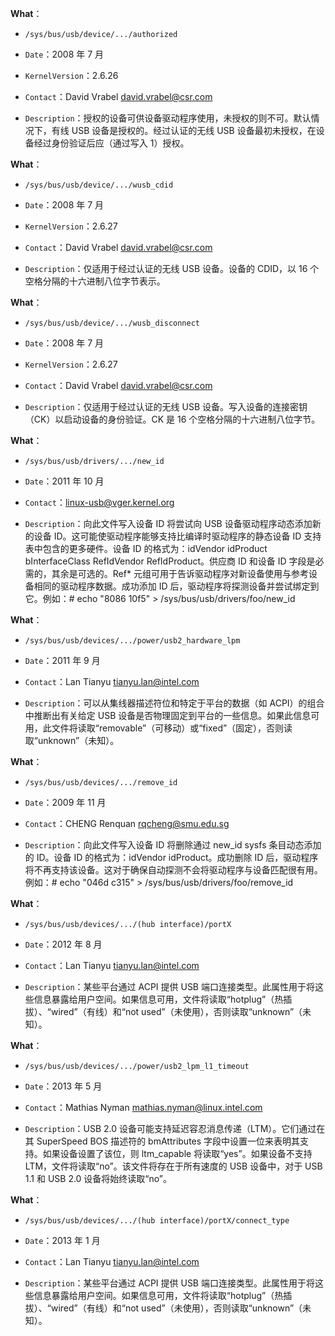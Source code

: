 **What**：

- `/sys/bus/usb/device/.../authorized`

- `Date`：2008 年 7 月

- `KernelVersion`：2.6.26

- `Contact`：David Vrabel <david.vrabel@csr.com>

- `Description`：授权的设备可供设备驱动程序使用，未授权的则不可。默认情况下，有线 USB 设备是授权的。经过认证的无线 USB 设备最初未授权，在设备经过身份验证后应（通过写入 1）授权。

**What**：

- `/sys/bus/usb/device/.../wusb_cdid`

- `Date`：2008 年 7 月

- `KernelVersion`：2.6.27

- `Contact`：David Vrabel <david.vrabel@csr.com>

- `Description`：仅适用于经过认证的无线 USB 设备。设备的 CDID，以 16 个空格分隔的十六进制八位字节表示。

**What**：

- `/sys/bus/usb/device/.../wusb_disconnect`

- `Date`：2008 年 7 月

- `KernelVersion`：2.6.27

- `Contact`：David Vrabel <david.vrabel@csr.com>

- `Description`：仅适用于经过认证的无线 USB 设备。写入设备的连接密钥（CK）以启动设备的身份验证。CK 是 16 个空格分隔的十六进制八位字节。

**What**：

- `/sys/bus/usb/drivers/.../new_id`

- `Date`：2011 年 10 月

- `Contact`：linux-usb@vger.kernel.org

- `Description`：向此文件写入设备 ID 将尝试向 USB 设备驱动程序动态添加新的设备 ID。这可能使驱动程序能够支持比编译时驱动程序的静态设备 ID 支持表中包含的更多硬件。设备 ID 的格式为：idVendor idProduct bInterfaceClass RefIdVendor RefIdProduct。供应商 ID 和设备 ID 字段是必需的，其余是可选的。Ref* 元组可用于告诉驱动程序对新设备使用与参考设备相同的驱动程序数据。成功添加 ID 后，驱动程序将探测设备并尝试绑定到它。例如：# echo "8086 10f5" > /sys/bus/usb/drivers/foo/new_id

**What**：

- `/sys/bus/usb/devices/.../power/usb2_hardware_lpm`

- `Date`：2011 年 9 月

- `Contact`：Lan Tianyu <tianyu.lan@intel.com>

- `Description`：可以从集线器描述符位和特定于平台的数据（如 ACPI）的组合中推断出有关给定 USB 设备是否物理固定到平台的一些信息。如果此信息可用，此文件将读取“removable”（可移动）或“fixed”（固定），否则读取“unknown”（未知）。

**What**：

- `/sys/bus/usb/devices/.../remove_id`

- `Date`：2009 年 11 月

- `Contact`：CHENG Renquan <rqcheng@smu.edu.sg>

- `Description`：向此文件写入设备 ID 将删除通过 new_id sysfs 条目动态添加的 ID。设备 ID 的格式为：idVendor idProduct。成功删除 ID 后，驱动程序将不再支持该设备。这对于确保自动探测不会将驱动程序与设备匹配很有用。例如：# echo "046d c315" > /sys/bus/usb/drivers/foo/remove_id

**What**：

- `/sys/bus/usb/devices/.../(hub interface)/portX`

- `Date`：2012 年 8 月

- `Contact`：Lan Tianyu <tianyu.lan@intel.com>

- `Description`：某些平台通过 ACPI 提供 USB 端口连接类型。此属性用于将这些信息暴露给用户空间。如果信息可用，文件将读取“hotplug”（热插拔）、“wired”（有线）和“not used”（未使用），否则读取“unknown”（未知）。

**What**：

- `/sys/bus/usb/devices/.../power/usb2_lpm_l1_timeout`

- `Date`：2013 年 5 月

- `Contact`：Mathias Nyman <mathias.nyman@linux.intel.com>

- `Description`：USB 2.0 设备可能支持延迟容忍消息传递（LTM）。它们通过在其 SuperSpeed BOS 描述符的 bmAttributes 字段中设置一位来表明其支持。如果设备设置了该位，则 ltm_capable 将读取“yes”。如果设备不支持 LTM，文件将读取“no”。该文件将存在于所有速度的 USB 设备中，对于 USB 1.1 和 USB 2.0 设备将始终读取“no”。

**What**：

- `/sys/bus/usb/devices/.../(hub interface)/portX/connect_type`

- `Date`：2013 年 1 月

- `Contact`：Lan Tianyu <tianyu.lan@intel.com>

- `Description`：某些平台通过 ACPI 提供 USB 端口连接类型。此属性用于将这些信息暴露给用户空间。如果信息可用，文件将读取“hotplug”（热插拔）、“wired”（有线）和“not used”（未使用），否则读取“unknown”（未知）。